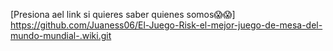 [Presiona ael link si quieres saber quienes somos😱😱] https://github.com/Juaness06/El-Juego-Risk-el-mejor-juego-de-mesa-del-mundo-mundial-.wiki.git
